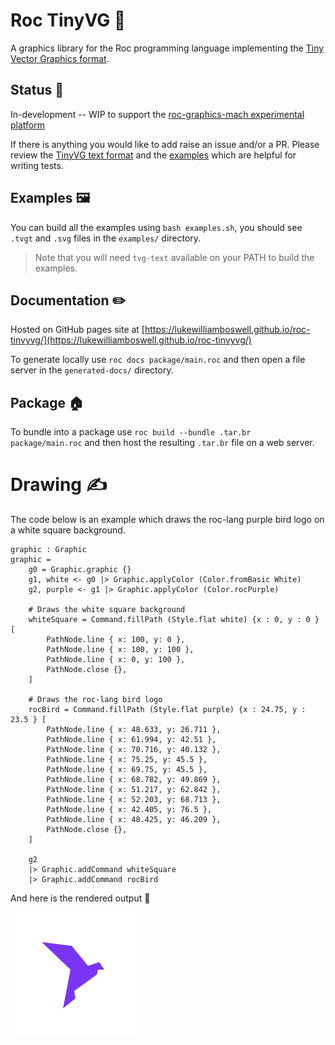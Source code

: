 # Roc TinyVG 🌱

A graphics library for the Roc programming language implementing the [Tiny Vector Graphics format](https://tinyvg.tech).

## Status 🎨

In-development -- WIP to support the [roc-graphics-mach experimental platform](https://github.com/lukewilliamboswell/roc-graphics-mach)

If there is anything you would like to add raise an issue and/or a PR. Please review the [TinyVG text format](https://github.com/TinyVG/specification/blob/main/text-format.md) and the [examples](https://github.com/TinyVG/examples/blob/main/files/everything-32.tvgt) which are helpful for writing tests.

## Examples 🖼️

You can build all the examples using `bash examples.sh`, you should see `.tvgt` and `.svg` files in the `examples/` directory. 

> Note that you will need `tvg-text` available on your PATH to build the examples.

## Documentation ✏️

Hosted on GitHub pages site at [https://lukewilliamboswell.github.io/roc-tinvyvg/](https://lukewilliamboswell.github.io/roc-tinvyvg/)

To generate locally use `roc docs package/main.roc` and then open a file server in the `generated-docs/` directory.

## Package 🏠

To bundle into a package use `roc build --bundle .tar.br package/main.roc` and then host the resulting `.tar.br` file on a web server.

# Drawing ✍️

The code below is an example which draws the roc-lang purple bird logo on a white square background. 

```roc
graphic : Graphic
graphic = 
    g0 = Graphic.graphic {}
    g1, white <- g0 |> Graphic.applyColor (Color.fromBasic White)
    g2, purple <- g1 |> Graphic.applyColor (Color.rocPurple)

    # Draws the white square background
    whiteSquare = Command.fillPath (Style.flat white) {x : 0, y : 0 } [
        PathNode.line { x: 100, y: 0 },
        PathNode.line { x: 100, y: 100 },
        PathNode.line { x: 0, y: 100 },
        PathNode.close {},
    ]

    # Draws the roc-lang bird logo
    rocBird = Command.fillPath (Style.flat purple) {x : 24.75, y : 23.5 } [
        PathNode.line { x: 48.633, y: 26.711 },
        PathNode.line { x: 61.994, y: 42.51 },
        PathNode.line { x: 70.716, y: 40.132 },
        PathNode.line { x: 75.25, y: 45.5 },
        PathNode.line { x: 69.75, y: 45.5 },
        PathNode.line { x: 68.782, y: 49.869 },
        PathNode.line { x: 51.217, y: 62.842 },
        PathNode.line { x: 52.203, y: 68.713 },
        PathNode.line { x: 42.405, y: 76.5 },
        PathNode.line { x: 48.425, y: 46.209 },
        PathNode.close {},
    ]
    
    g2
    |> Graphic.addCommand whiteSquare
    |> Graphic.addCommand rocBird
```

And here is the rendered output 🎉

![Roc Logo](roc_logo.svg)